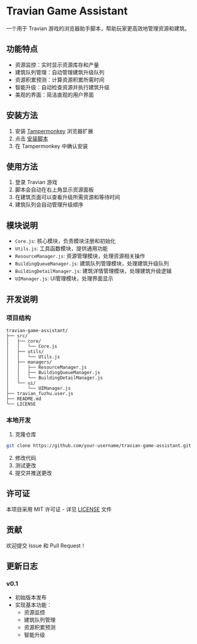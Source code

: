# Travian Game Assistant

一个用于 Travian 游戏的浏览器助手脚本，帮助玩家更高效地管理资源和建筑。

## 功能特点

- 资源监控：实时显示资源库存和产量
- 建筑队列管理：自动管理建筑升级队列
- 资源积累预测：计算资源积累所需时间
- 智能升级：自动检查资源并执行建筑升级
- 美观的界面：简洁直观的用户界面

## 安装方法

1. 安装 [Tampermonkey](https://www.tampermonkey.net/) 浏览器扩展
2. 点击 [安装脚本](https://raw.githubusercontent.com/your-username/travian-game-assistant/main/travian_fuzhu.user.js)
3. 在 Tampermonkey 中确认安装

## 使用方法

1. 登录 Travian 游戏
2. 脚本会自动在右上角显示资源面板
3. 在建筑页面可以查看升级所需资源和等待时间
4. 建筑队列会自动管理升级顺序

## 模块说明

- `Core.js`: 核心模块，负责模块注册和初始化
- `Utils.js`: 工具函数模块，提供通用功能
- `ResourceManager.js`: 资源管理模块，处理资源相关操作
- `BuildingQueueManager.js`: 建筑队列管理模块，处理建筑升级队列
- `BuildingDetailManager.js`: 建筑详情管理模块，处理建筑升级逻辑
- `UIManager.js`: UI管理模块，处理界面显示

## 开发说明

### 项目结构

```
travian-game-assistant/
├── src/
│   ├── core/
│   │   └── Core.js
│   ├── utils/
│   │   └── Utils.js
│   ├── managers/
│   │   ├── ResourceManager.js
│   │   ├── BuildingQueueManager.js
│   │   └── BuildingDetailManager.js
│   └── ui/
│       └── UIManager.js
├── travian_fuzhu.user.js
├── README.md
└── LICENSE
```

### 本地开发

1. 克隆仓库
```bash
git clone https://github.com/your-username/travian-game-assistant.git
```

2. 修改代码
3. 测试更改
4. 提交并推送更改

## 许可证

本项目采用 MIT 许可证 - 详见 [LICENSE](LICENSE) 文件

## 贡献

欢迎提交 Issue 和 Pull Request！

## 更新日志

### v0.1
- 初始版本发布
- 实现基本功能：
  - 资源监控
  - 建筑队列管理
  - 资源积累预测
  - 智能升级 